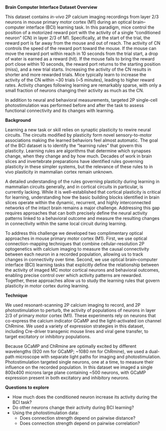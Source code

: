 **Brain Computer Interface Dataset Overview** 

This dataset contains <i>in-vivo</i> 2P calcium imaging recordings from layer 2/3 neurons in mouse 
primary motor cortex (M1) during an optical brain–computer interface (BCI) learning task. 
In this paradigm, mice control the position of a motorized reward port with the activity of a single 
“conditioned neuron” (CN) in layer 2/3 of M1. Specifically, at the start of the trial, the reward port 
is far away from the mouse and out of reach. The activity of CN controls the speed of the reward port 
toward the mouse. If the mouse can move the reward port within reach in 10 seconds from the trial start, 
a drop of water is earned as a reward (hit). If the mouse fails to bring the reward port close within 
10 seconds, the reward port returns to the starting position (miss), and a new trial starts. 
Increasing the activity of the CN results in shorter and more rewarded trials. Mice typically learn 
to increase the activity of the CN within ~30 trials (~5 minutes), leading to higher reward rates. 
Activity changes following learning are remarkably sparse, with only a small fraction of neurons 
changing their activity as much as the CN. 

In addition to neural and behavioral measurements, targeted 2P single-cell photostimulation was
performed before and after the task to assess functional connectivity and its changes with learning. 

**Background** 

Learning a new task or skill relies on synaptic plasticity to rewire neural circuits. The circuits 
modified by plasticity form novel sensory-to-motor associations making the learned behaviors feel 
almost automatic. The goal of the BCI dataset is to identify the “learning rules” that govern this 
plasticity. Learning rules are algorithms that determine which synapses change, when they change
and by how much. Decades of work in brain slices and invertebrate preparations have identified 
rules governing plasticity in these simpler systems, but the relevance of these rules to in vivo
plasticity in mammalian cortex remain unknown.  

A detailed understanding of the rules governing plasticity during learning in mammalian circuits 
generally, and in cortical circuits in particular, is currently lacking. While it is well-established 
that cortical plasticity is critical for learning, understanding how the basic building blocks 
identified in brain slices operate within the dynamic, recurrent, and highly interconnected networks 
of the intact brain remains a major challenge. Addressing this gap requires approaches that can both
precisely define the neural activity patterns linked to a behavioral outcome and measure the resulting
changes in connectivity within the same local circuit during learning. 

To address this challenge we developed two complimentary optical approaches in mouse primary motor 
cortex (M1). First, we use optical connection-mapping techniques that combine cellular-resolution 
2P optogenetics with calcium imaging to measure the causal connectivity between each neuron in a 
recorded population, allowing us to track changes in connectivity over time. Second, we use 
optical brain–computer interface (BCI) learning tasks that explicitly define the relationship 
between the activity of imaged MC motor cortical neurons and behavioral outcomes, enabling precise 
control over which activity patterns are rewarded. Together, these approaches allow us to study 
the learning rules that govern plasticity in motor cortex during learning.  

**Technique** 

We used resonant-scanning 2P calcium imaging to record, and 2P photostimulation to perturb, 
the activity of populations of neurons in layer 2/3 of primary motor cortex (M1). 
These experiments rely on neurons that co-express the calcium indicator GCaMP and the 
light-activated ion channel ChRmine. We used a variety of expression strategies in this dataset, 
including Cre-driver transgenic mouse lines and viral gene transfer, to target excitatory or 
inhibitory populations. 

Because GCaMP and ChRmine are optimally excited by different wavelengths (920 nm for GCaMP; 
~1080 nm for ChRmine), we used a dual-path microscope with separate light paths for imaging 
and photostimulation. Photostimulation targeted single neurons, one at a time, to measure 
their influence on the recorded population. In this dataset we imaged a single 800x400 microns
 large plane containing ~500 neurons, with GCaMP expression present in both excitatory and inhibitory neurons.

 **Questions to explore** 
* How much does the conditioned neuron increase its activity during the BCI task? 
* Do other neurons change their activity during BCI learning? 
* Using the photostimulation data: 
    * Does connection strength depend on pairwise distance? 
    * Does connection strength depend on pairwise correlation? 